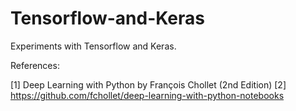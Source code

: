 # Tensorflow-and-Keras
Experiments with Tensorflow and Keras. 

References:

[1] Deep Learning with Python by François Chollet (2nd Edition)
[2] https://github.com/fchollet/deep-learning-with-python-notebooks
